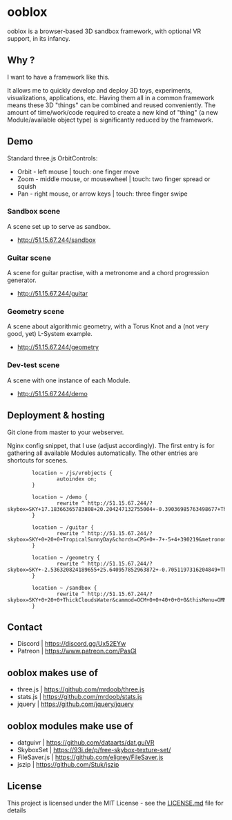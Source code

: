 ooblox
======

ooblox is a browser-based 3D sandbox framework, with optional VR support, in its infancy.

## Why ?

I want to have a framework like this.

It allows me to quickly develop and deploy 3D toys, experiments, visualizations, applications, etc. Having them all in a common framework means these 3D "things" can be combined and reused conveniently. The amount of time/work/code required to create a new kind of "thing" (a new Module/available object type) is significantly reduced by the framework.

## Demo

Standard three.js OrbitControls:
* Orbit - left mouse | touch: one finger move
* Zoom - middle mouse, or mousewheel | touch: two finger spread or squish
* Pan - right mouse, or arrow keys | touch: three finger swipe

### Sandbox scene

A scene set up to serve as sandbox.
* http://51.15.67.244/sandbox

### Guitar scene

A scene for guitar practise, with a metronome and a chord progression generator.
* http://51.15.67.244/guitar

### Geometry scene

A scene about algorithmic geometry, with a Torus Knot and a (not very good, yet) L-System example.
* http://51.15.67.244/geometry

### Dev-test scene

A scene with one instance of each Module.
* http://51.15.67.244/demo

## Deployment & hosting

Git clone from master to your webserver.

Nginx config snippet, that I use (adjust accordingly).
The first entry is for gathering all available Modules automatically.
The other entries are shortcuts for scenes.
```
        location ~ /js/vrobjects {
                autoindex on;
        }

        location ~ /demo {
                rewrite ^ http://51.15.67.244/?skybox=SKY+17.18366365783808+20.204247132755004+-0.39036985763498677+ThickCloudsWater&aTorusKnot=TTK+-22.30541847666609+-7.278443326301495+-19.474794097198178+9+0.7+246+7+6+10+-10+-5+6&chords=CPG+-9.80109879385909+21.315645183973334+-1.0965245997685713+4+390219&metronome=MET+-30.72378925766444+11.353101572013376+0.852497313116638+128+true&tree=PLS+10.634798521314313+-11.283363665386496+0.04289023235015321+3+FN(1)+645101582+5+0.6000000000000001+4.5+0.7+0.36+0.3+0.45+0.4+0.0001+0.0001&cammod=OCM+1.6051670373027225+4.2657046391278834+39.79632653680005+1.0816275156575472+3.7453727056881654+-0.1968623964210779&thisMenu=OMM+21.896019973310807+-12.729133403045104+0.06223876929249883;
        }

        location ~ /guitar {
                rewrite ^ http://51.15.67.244/?skybox=SKY+0+20+0+TropicalSunnyDay&chords=CPG+0+-7+-5+4+390219&metronome=MET+0+10+0+128+true&cammod=OCM+0+0+18+0+0+0;
        }

        location ~ /geometry {
                rewrite ^ http://51.15.67.244/?skybox=SKY+-2.536320824189655+25.640957852963872+-0.7051197316204849+ThickCloudsWater&cammod=OCM+2.7797675312643015+-0.34444525775531276+28.011177965220917+0+0+0&PSOL1501143910992=PLS+7.753765452290093+-14.523359921768211+0.9037005075142126+4+FN(1)+41135299+7+0.85+3.8000000000000003+0.41000000000000003+0.46+0.18+0.53+0.4368577100151778+0.11895943772571253+0.16&TK1501143915642=TTK+-18.61178360933779+-6.39698466500699+-23.408003389731+6+0.4+240+7+7+10+-10+-5+6;
        }

        location ~ /sandbox {
                rewrite ^ http://51.15.67.244/?skybox=SKY+0+20+0+ThickCloudsWater&cammod=OCM+0+0+40+0+0+0&thisMenu=OMM+5+0+0;
        }
```

## Contact

* Discord | https://discord.gg/Ux52EYw
* Patreon | https://www.patreon.com/PasGl

## ooblox makes use of

* three.js | https://github.com/mrdoob/three.js
* stats.js | https://github.com/mrdoob/stats.js
* jquery | https://github.com/jquery/jquery

## ooblox modules make use of

* datguivr | https://github.com/dataarts/dat.guiVR
* SkyboxSet | https://93i.de/p/free-skybox-texture-set/
* FileSaver.js | https://github.com/eligrey/FileSaver.js
* jszip | https://github.com/Stuk/jszip

## License

This project is licensed under the MIT License - see the [LICENSE.md](LICENSE.md) file for details
